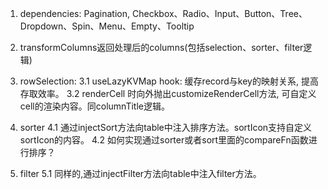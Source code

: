1. dependencies: Pagination, Checkbox、Radio、Input、Button、Tree、Dropdown、Spin、Menu、Empty、Tooltip

2. transformColumns返回处理后的columns(包括selection、sorter、filter逻辑)

3. rowSelection: 
  3.1 useLazyKVMap hook: 缓存record与key的映射关系, 提高存取效率。
  3.2 renderCell 时向外抛出customizeRenderCell方法, 可自定义cell的渲染内容。同columnTitle逻辑。

4. sorter
  4.1 通过injectSort方法向table中注入排序方法。sortIcon支持自定义sortIcon的内容。
  4.2 如何实现通过sorter或者sort里面的compareFn函数进行排序？

5. filter
  5.1 同样的,通过injectFilter方法向table中注入filter方法。